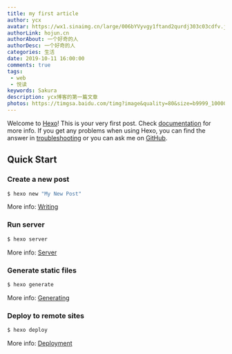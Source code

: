 ```yaml
---
title: my first article
author: ycx
avatar: https://wx1.sinaimg.cn/large/006bYVyvgy1ftand2qurdj303c03cdfv.jpg
authorLink: hojun.cn
authorAbout: 一个好奇的人
authorDesc: 一个好奇的人
categories: 生活
date: 2019-10-11 16:00:00
comments: true
tags: 
 - web
 - 悦读
keywords: Sakura
description: ycx博客的第一篇文章
photos: https://timgsa.baidu.com/timg?image&quality=80&size=b9999_10000&sec=1570792027193&di=4c023dc216d41d558ab7617a3dd8455b&imgtype=0&src=http%3A%2F%2Fi1.hdslb.com%2Fbfs%2Farchive%2F52c8218bfad13dd5111221035080f1761dd3625a.jpg
---
```

Welcome to [Hexo](https://hexo.io/)! This is your very first post. Check [documentation](https://hexo.io/docs/) for more info. If you get any problems when using Hexo, you can find the answer in [troubleshooting](https://hexo.io/docs/troubleshooting.html) or you can ask me on [GitHub](https://github.com/hexojs/hexo/issues).

## Quick Start

### Create a new post

``` bash
$ hexo new "My New Post"
```

More info: [Writing](https://hexo.io/docs/writing.html)

### Run server

``` bash
$ hexo server
```

More info: [Server](https://hexo.io/docs/server.html)

### Generate static files

``` bash
$ hexo generate
```

More info: [Generating](https://hexo.io/docs/generating.html)

### Deploy to remote sites

``` bash
$ hexo deploy
```

More info: [Deployment](https://hexo.io/docs/deployment.html)
